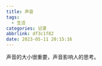 ```yaml
---
title: 声音
tags:
  - 生活
categories: 记录
abbrlink: df3c1f82
date: 2023-05-11 20:15:16
---
```


声音的大小很重要，声音影响人的思考。
